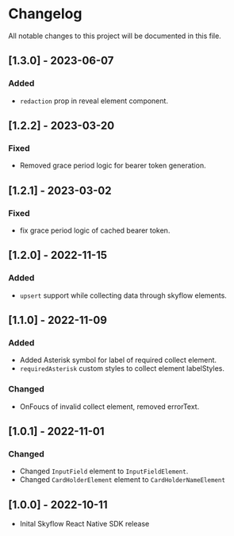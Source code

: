 # Changelog

All notable changes to this project will be documented in this file.

## [1.3.0] - 2023-06-07
### Added
-   `redaction` prop in reveal element component.
## [1.2.2] - 2023-03-20
### Fixed
-   Removed grace period logic for bearer token generation.
## [1.2.1] - 2023-03-02
### Fixed
- fix grace period logic of cached bearer token.
## [1.2.0] - 2022-11-15
### Added
-   `upsert` support while collecting data through skyflow elements.
## [1.1.0] - 2022-11-09
### Added
- Added Asterisk symbol for label of required collect element. 
- `requiredAsterisk` custom styles to collect element labelStyles.
### Changed
- OnFoucs of invalid collect element, removed errorText. 
## [1.0.1] - 2022-11-01

### Changed

- Changed `InputField` element to `InputFieldElement`. 
- Changed `CardHolderElement` element to `CardHolderNameElement` 


## [1.0.0] - 2022-10-11

- Inital Skyflow React Native SDK release
